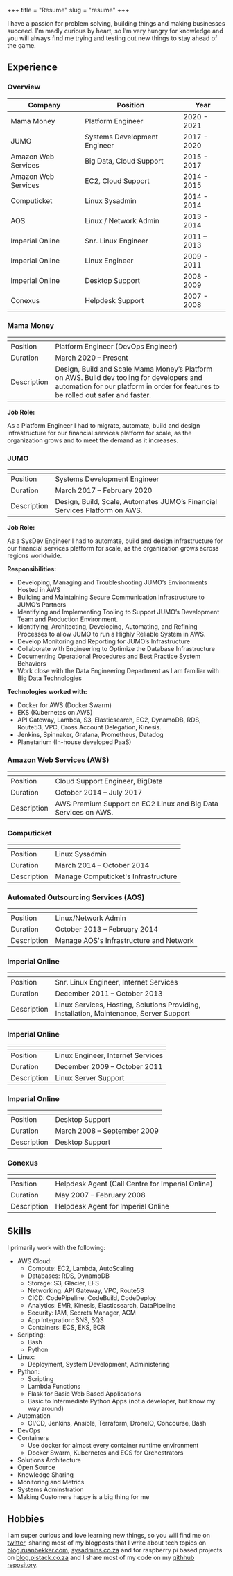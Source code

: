 +++
title = "Resume"
slug = "resume"
+++

I have a passion for problem solving, building things and making businesses succeed. I’m madly curious by heart, so I’m very hungry for knowledge and you will always find me trying and testing out new things to stay ahead of the game.

## Experience

### Overview

| Company              | Position                     | Year           |
| -------------------- | ---------------------------- | -------------- |
| Mama Money           | Platform Engineer            | 2020 - 2021    |
| JUMO                 | Systems Development Engineer | 2017 - 2020    |
| Amazon Web Services  | Big Data, Cloud Support      | 2015 - 2017    |
| Amazon Web Services  | EC2, Cloud Support           | 2014 - 2015    |
| Computicket          | Linux Sysadmin               | 2014 - 2014    |
| AOS                  | Linux / Network Admin        | 2013 - 2014    |
| Imperial Online      | Snr. Linux Engineer          | 2011 – 2013    |
| Imperial Online      | Linux Engineer               | 2009 - 2011    |
| Imperial Online      | Desktop Support              | 2008 - 2009    |
| Conexus              | Helpdesk Support             | 2007 - 2008    |

### Mama Money

| <!-- -->    | <!-- -->                            |
|-------------|------------------------------------ |
| Position    | Platform Engineer (DevOps Engineer) |
| Duration    | March 2020 – Present |
| Description | Design, Build and Scale Mama Money’s Platform on AWS. Build dev tooling for developers and automation for our platform in order for features to be rolled out safer and faster. |

**Job Role:**

As a Platform Engineer I had to migrate, automate, build and design infrastructure for our financial services platform for scale, as the organization grows and to meet the demand as it increases.

### JUMO

| <!-- -->    | <!-- -->                            |
|-------------|------------------------------------ |
| Position    | Systems Development Engineer        |
| Duration    | March 2017 – February 2020          |
| Description | Design, Build, Scale, Automates JUMO’s Financial Services Platform on AWS.| 

**Job Role:**

As a SysDev Engineer I had to automate, build and design infrastructure for our financial services platform for scale, as the organization grows across regions worldwide.

**Responsibilities:**

* Developing, Managing and Troubleshooting JUMO’s Environments Hosted in AWS
* Building and Maintaining Secure Communication Infrastructure to JUMO’s Partners
* Identifying and Implementing Tooling to Support JUMO’s Development Team and Production Environment.
* Identifying, Architecting, Developing, Automating, and Refining Processes to allow JUMO to run a Highly Reliable System in AWS.
* Develop Monitoring and Reporting for JUMO’s Infrastructure
* Collaborate with Engineering to Optimize the Database Infrastructure
* Documenting Operational Procedures and Best Practice System Behaviors
* Work close with the Data Engineering Department as I am familiar with Big Data Technologies

**Technologies worked with:**

* Docker for AWS (Docker Swarm)
* EKS (Kubernetes on AWS)
* API Gateway, Lambda, S3, Elasticsearch, EC2, DynamoDB, RDS, Route53, VPC, Cross Account Delegation, Kinesis.
* Jenkins, Spinnaker, Grafana, Prometheus, Datadog
* Planetarium (In-house developed PaaS)

### Amazon Web Services (AWS)

| <!-- -->    | <!-- -->                            |
|-------------|------------------------------------ |
| Position    | Cloud Support Engineer, BigData     |
| Duration    | October 2014 – July 2017            |
| Description | AWS Premium Support on EC2 Linux and Big Data Services on AWS.|

### Computicket

| <!-- -->    | <!-- -->                            |
|-------------|------------------------------------ |
| Position    | Linux Sysadmin                      |
| Duration    | March 2014 – October 2014           |
| Description | Manage Computicket's Infrastructure |

### Automated Outsourcing Services (AOS)

| <!-- -->    | <!-- -->                                |
|-------------|---------------------------------------- |
| Position    | Linux/Network Admin                     |
| Duration    | October 2013 – February 2014            |
| Description | Manage AOS's Infrastructure and Network |

### Imperial Online

| <!-- -->    | <!-- -->                                |
|-------------|---------------------------------------- |
| Position    | Snr. Linux Engineer, Internet Services  |
| Duration    | December 2011 – October 2013            |
| Description | Linux Services, Hosting, Solutions Providing, Installation, Maintenance, Server Support |

### Imperial Online

| <!-- -->    | <!-- -->                                |
|-------------|---------------------------------------- |
| Position    | Linux Engineer, Internet Services       |
| Duration    | December 2009 – October 2011            |
| Description | Linux Server Support                    |

### Imperial Online

| <!-- -->    | <!-- -->                                |
|-------------|---------------------------------------- |
| Position    | Desktop Support                         |
| Duration    | March 2008 – September 2009             |
| Description | Desktop Support                         |

### Conexus

| <!-- -->    | <!-- -->                                |
|-------------|---------------------------------------- |
| Position    | Helpdesk Agent (Call Centre for Imperial Online) |
| Duration    | May 2007 – February 2008                |
| Description | Helpdesk Agent for Imperial Online      |

## Skills

I primarily work with the following:

* AWS Cloud:
  * Compute: EC2, Lambda, AutoScaling
  * Databases: RDS, DynamoDB
  * Storage: S3, Glacier, EFS
  * Networking: API Gateway, VPC, Route53
  * CICD: CodePipeline, CodeBuild, CodeDeploy
  * Analytics: EMR, Kinesis, Elasticsearch, DataPipeline
  * Security: IAM, Secrets Manager, ACM
  * App Integration: SNS, SQS
  * Containers: ECS, EKS, ECR
* Scripting:
  * Bash
  * Python
* Linux:
  * Deployment, System Development, Administering
* Python:
  * Scripting
  * Lambda Functions
  * Flask for Basic Web Based Applications
  * Basic to Intermediate Python Apps (not a developer, but know my way around)
* Automation
  * CI/CD, Jenkins, Ansible, Terraform, DroneIO, Concourse, Bash
* DevOps
* Containers
  * Use docker for almost every container runtime environment
  * Docker Swarm, Kubernetes and ECS for Orchestrators
* Solutions Architecture
* Open Source
* Knowledge Sharing
* Monitoring and Metrics
* Systems Adminstration
* Making Customers happy is a big thing for me

## Hobbies

I am super curious and love learning new things, so you will find me on [twitter](https://twitter.com/ruanbekker), sharing most of my blogposts that I write about tech topics on [blog.ruanbekker.com](https://blog.ruanbekker.com), [sysadmins.co.za](https://sysadmins.co.za) and for raspberry pi based projects on [blog.pistack.co.za](https://blog.pistack.co.za) and I share most of my code on my [githhub repository](https://github.com/ruanbekker).

